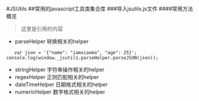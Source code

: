 #JSUtils
##常用的javascript工具类集合库
###导入jsutils.js文件
####常用方法概览
> 这里是引用的内容
* parseHelper 转换相关的helper

`	
	var json = '{"name": "iamxiaoma", "age": 25}';
	console.log(window._jsutils.parseHelper.parseJSON(json));
`
* stringHelper 字符串操作相关的helper
* regexHelper 正则匹配相关的helper
* dateTimeHelper 日期格式相关的helper
* numericHelper 数字格式相关的helper
